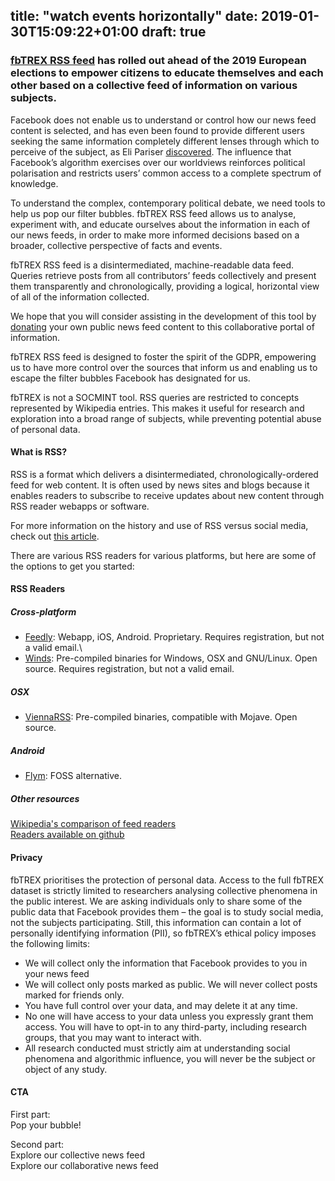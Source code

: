 title: "watch events horizontally"
date: 2019-01-30T15:09:22+01:00
draft: true
---

### [fbTREX RSS feed](https://facebook.tracking.exposed/feeds/) has rolled out ahead of the 2019 European elections to empower citizens to educate themselves and each other based on a collective feed of information on various subjects.

Facebook does not enable us to understand or control how our news feed content is selected, and has even been found to provide different users seeking the same information completely different lenses through which to perceive of the subject, as Eli Pariser [discovered](https://www.rollingstone.com/politics/politics-news/book-excerpt-the-filter-bubble-by-eli-pariser-71053/). The influence that Facebook’s algorithm exercises over our worldviews reinforces political polarisation and restricts users’ common access to a complete spectrum of knowledge.

To understand the complex, contemporary political debate, we need tools to help us pop our filter bubbles. fbTREX RSS feed allows us to analyse, experiment with, and educate ourselves about the information in each of our news feeds, in order to make more informed decisions based on a broader, collective perspective of facts and events.

fbTREX RSS feed is a disintermediated, machine-readable data feed. Queries retrieve posts from all contributors’ feeds collectively and present them transparently and chronologically, providing a logical, horizontal view of all of the information collected.

We hope that you will consider assisting in the development of this tool by [donating](individual-text.md) your own public news feed content to this collaborative portal of information.

fbTREX RSS feed is designed to foster the spirit of the GDPR, empowering us to have more control over the sources that inform us and enabling us to escape the filter bubbles Facebook has designated for us.

fbTREX is not a SOCMINT tool. RSS queries are restricted to concepts represented by Wikipedia entries. This makes it useful for research and exploration into a broad range of subjects, while preventing potential abuse of personal data.

#### What is RSS?

RSS is a format which delivers a disintermediated, chronologically-ordered feed for web content. It is often used by news sites and blogs because it enables readers to subscribe to receive updates about new content through RSS reader webapps or software.

For more information on the history and use of RSS versus social media, check out [this article](https://motherboard.vice.com/en_us/article/a3mm4z/the-rise-and-demise-of-rss).

There are various RSS readers for various platforms, but here are some of the options to get you started:

#### RSS Readers
##### Cross-platform
* [Feedly](https://feedly.com/): Webapp, iOS, Android. Proprietary. Requires registration, but not a valid email.\
* [Winds](https://getstream.io/winds/): Pre-compiled binaries for Windows, OSX and GNU/Linux. Open source. Requires registration, but not a valid email.

##### OSX
* [ViennaRSS](https://github.com/ViennaRSS/vienna-rss/releases/tag/v/3.5.3): Pre-compiled binaries, compatible with Mojave. Open source.

##### Android
* [Flym](https://play.google.com/store/apps/details?id=net.frju.flym&hl=en_US): FOSS alternative.

##### Other resources
[Wikipedia's comparison of feed readers](https://en.wikipedia.org/wiki/Comparison_of_feed_aggregators)\
[Readers available on github](https://github.com/topics/rss-reader)

#### Privacy

fbTREX prioritises the protection of personal data. Access to the full fbTREX dataset is strictly limited to researchers analysing collective phenomena in the public interest. We are asking individuals only to share some of the public data that Facebook provides them – the goal is to study social media, not the subjects participating. Still, this information can contain a lot of personally identifying information (PII), so fbTREX’s ethical policy imposes the following limits:
* We will collect only the information that Facebook provides to you in your news feed
* We will collect only posts marked as public. We will never collect posts marked for friends only.
* You have full control over your data, and may delete it at any time.
* No one will have access to your data unless you expressly grant them access. You will have to opt-in to any third-party, including research groups, that you may want to interact with.
* All research conducted must strictly aim at understanding social phenomena and algorithmic influence, you will never be the subject or object of any study.

#### CTA
First part:\
Pop your bubble!

Second part:\
Explore our collective news feed\
Explore our collaborative news feed
